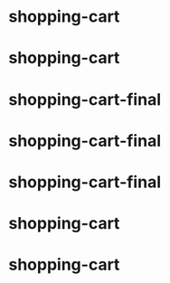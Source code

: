 # shopping-cart
# shopping-cart
# shopping-cart-final
# shopping-cart-final
# shopping-cart-final
# shopping-cart
# shopping-cart
